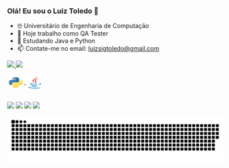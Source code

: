 ### Olá! Eu sou o Luiz Toledo 👋

- 🤓 Universitário de Engenharia de Computação
- 🔭 Hoje trabalho como QA Tester
- 🌱 Estudando Java e Python
- 📫 Contate-me no email: luizsigtoledo@gmail.com

<div>
  <a href="https://github.com/SigToledo">
  <img height="150em" src="https://github-readme-stats.vercel.app/api?username=SigToledo&show_icons=true&theme=dark&include_all_commits=true&count_private=true"/>
  <img height="150em" src="https://github-readme-stats.vercel.app/api/top-langs/?username=SigToledo&layout=compact&langs_count=7&theme=dark"/>
</div>
 <div style="display: inline_block"><br>
  <img align="center" alt="Luiz-Python" height="30" width="40" src="https://raw.githubusercontent.com/devicons/devicon/master/icons/python/python-original.svg">
  <img align="center" alt="Luiz-Java" height="30" width="40" src="https://raw.githubusercontent.com/devicons/devicon/master/icons/java/java-original.svg">
</div>
  
##
  
<div> 
  <a href="https://instagram.com/luiz_toledo99" target="_blank"><img src="https://img.shields.io/badge/-Instagram-%23E4405F?style=for-the-badge&logo=instagram&logoColor=white" target="_blank"></a>
 	<a href="https://www.twitch.tv/Siduuss" target="_blank"><img src="https://img.shields.io/badge/Twitch-9146FF?style=for-the-badge&logo=twitch&logoColor=white" target="_blank"></a>
  <a href = "mailto:luizsigtoledo@gmail.com"><img src="https://img.shields.io/badge/-Gmail-%23333?style=for-the-badge&logo=gmail&logoColor=white" target="_blank"></a>
  <a href="https://www.linkedin.com/in/luiz-augusto-signorelli-toledo/" target="_blank"><img src="https://img.shields.io/badge/-LinkedIn-%230077B5?style=for-the-badge&logo=linkedin&logoColor=white" target="_blank"></a> 
 
  ![Snake animation](https://github.com/SigToledo/SigToledo/blob/output/github-contribution-grid-snake.svg)
 
</div>  
